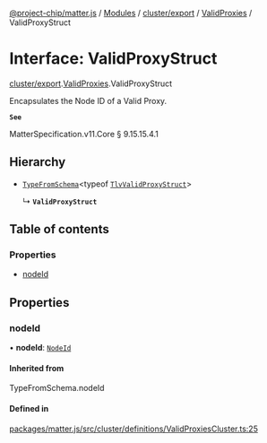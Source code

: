 [@project-chip/matter.js](../README.md) / [Modules](../modules.md) / [cluster/export](../modules/cluster_export.md) / [ValidProxies](../modules/cluster_export.ValidProxies.md) / ValidProxyStruct

# Interface: ValidProxyStruct

[cluster/export](../modules/cluster_export.md).[ValidProxies](../modules/cluster_export.ValidProxies.md).ValidProxyStruct

Encapsulates the Node ID of a Valid Proxy.

**`See`**

MatterSpecification.v11.Core § 9.15.15.4.1

## Hierarchy

- [`TypeFromSchema`](../modules/tlv_export.md#typefromschema)\<typeof [`TlvValidProxyStruct`](../modules/cluster_export.ValidProxies.md#tlvvalidproxystruct)\>

  ↳ **`ValidProxyStruct`**

## Table of contents

### Properties

- [nodeId](cluster_export.ValidProxies.ValidProxyStruct.md#nodeid)

## Properties

### nodeId

• **nodeId**: [`NodeId`](../modules/datatype_export.md#nodeid)

#### Inherited from

TypeFromSchema.nodeId

#### Defined in

[packages/matter.js/src/cluster/definitions/ValidProxiesCluster.ts:25](https://github.com/project-chip/matter.js/blob/2d9f2165d2672864fda3496a6d0d5f93597f82c6/packages/matter.js/src/cluster/definitions/ValidProxiesCluster.ts#L25)
